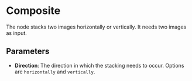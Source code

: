 # Composite

The node stacks two images horizontally or vertically. It needs two images as input.

## Parameters

- **Direction**: The direction in which the stacking needs to occur. Options are `horizontally` and `vertically`.

